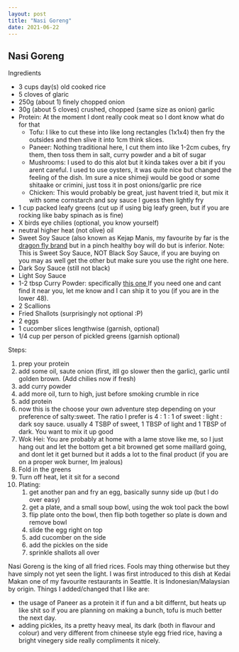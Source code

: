 ```yaml
---
layout: post
title: "Nasi Goreng"
date: 2021-06-22
---
```

<h2>Nasi Goreng</h2>
Ingredients
<ul>
  <li>3 cups day(s) old cooked rice</li>
  <li>5 cloves of glaric</li>
  <li>250g (about 1) finely chopped onion</li>
  <li>30g (about 5 cloves) crushed,  chopped (same size as onion) garlic</li>
  <li>Protein: At the moment I dont really cook meat so I dont know what do for that
    <ul>
      <li>Tofu: I like to cut these into like long rectangles (1x1x4) then fry the outsides and then slive it into 1cm think slices.</li>
      <li>Paneer: Nothing traditional here, I cut them into like 1-2cm cubes, fry them, then toss them in salt, curry powder and a bit of sugar</li>
      <li>Mushrooms: I used to do this alot but it kinda takes over a bit if you arent careful.  I used to use oysters, it was quite nice but changed the feeling of the dish.  Im sure a nice shimeji would be good or some shitaake or crimini, just toss it in post onions/garlic pre rice </li>
      <li>Chicken: This would probably be great, just havent tried it, but mix it with some cornstarch and soy sauce I guess then lightly fry</li>
    </ul>
  </li>
  <li>1 cup packed leafy greens (cut up if using big leafy green, but if you are rocking like baby spinach as is fine)</li>
  <li>X birds eye chilies (optional, you know yourself)</li>
  <li>neutral higher heat (not olive) oil</li>
  <li>Sweet Soy Sauce (also known as Kejap Manis, my favourite by far is the <a href="https://www.templeofthai.com/food/sauces/blacksweetsoy-5132222035.php"> dragon fly brand</a> but in a pinch healthy boy will do but is inferior.  Note: This is Sweet Soy Sauce, NOT Black Soy Sauce, if you are buying on you may as well get the other but make sure you use the right one here. </li>
  <li>Dark Soy Sauce (still not black)</li>
  <li>Light Soy Sauce </li>
  <li>1-2 tbsp Curry Powder: specifically <a href="http://www.efooddepot.com/products/tl-bon-con-voi-corp/5698/tl-bon-con-voi-corp-curry-powder-hot-(ca-rin-ni--hy--cay)--hy--2oz.html"> this one </a> If you need one and cant find it near you, let me know and I can ship it to you (if you are in the lower 48). </li>
  <li>2 Scallions</li>
  <li>Fried Shallots (surprisingly not optional :P)</li>
  <li>2 eggs</li>
  <li>1 cucomber slices lengthwise (garnish, optional)</li>
  <li>1/4 cup per person of pickled greens (garnish optional)</li>
</ul>
Steps:
<ol>
  <li>prep your protein</li>
  <li>add some oil, saute onion (first, itll go slower then the garlic), garlic until golden brown.  (Add chilies now if fresh)</li>
  <li>add curry powder</li>
  <li>add more oil, turn to high, just before smoking crumble in rice</li>
  <li>add protein</li>
  <li>now this is the choose your own adventure step depending on your preference of salty:sweet.  The ratio I prefer is 4 : 1 : 1 of sweet : light : dark soy sauce.  usually 4 TSBP of sweet, 1 TBSP of light and 1 TBSP of dark.  You want to mix it up good </li>
  <li>Wok Hei: You are probably at home with a lame stove like me, so I just hang out and let the bottom get a bit browned get some maillard going, and dont let it get burned but it adds a lot to the final product (if you are on a proper wok burner, Im jealous)</li>
  <li>Fold in the greens</li>
  <li>Turn off heat, let it sit for a second</li>
  <li>Plating:
    <ol>
      <li>get another pan and fry an egg, basically sunny side up (but I do over easy)</li>
      <li>get a plate, and a small soup bowl, using the wok tool pack the bowl</li>
      <li>flip plate onto the bowl, then flip both together so plate is down and remove bowl</li>
      <li>slide the egg right on top</li>
      <li>add cucomber on the side</li>
      <li>add the pickles on the side</li>
      <li>sprinkle shallots all over</li>
    </ol>
  </li>
</ol>



Nasi Goreng is the king of all fried rices.  Fools may thing otherwise but they have simply not yet seen the light.  I was first introduced to this dish at Kedai Makan one of my favourite restaurants in Seattle.  It is Indonesian/Malaysian by origin.  Things I added/changed that I like are:
<ul>
  <li>the usage of Paneer as a protein it if fun and a bit differnt, but heats up like shit so if you are planning on making a bunch, tofu is much better the next day.</li>
  <li>adding pickles, its a pretty heavy meal, its dark (both in flavour and colour) and very different from chineese style egg fried rice, having a bright vinegery side really compliments it nicely.</li>
</ul>